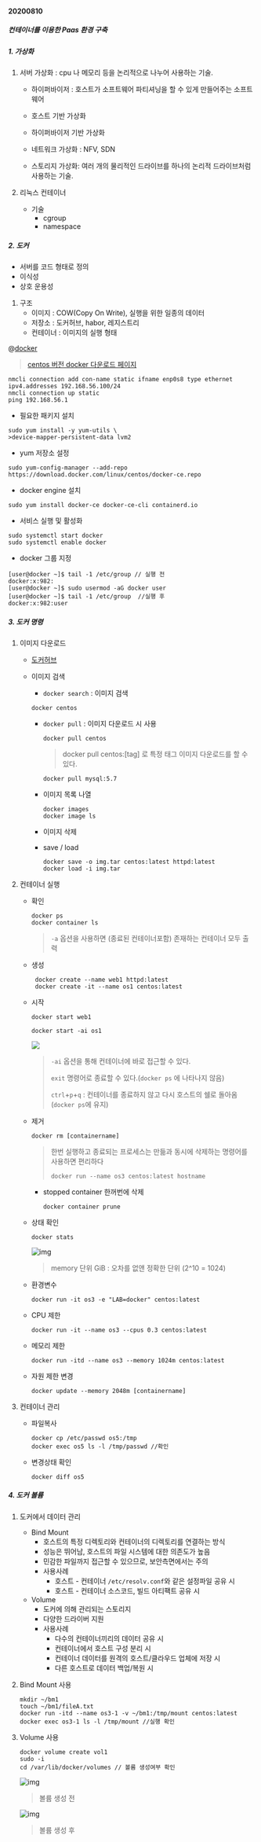 #### 20200810

##### 컨테이너를 이용한 Paas 환경 구축

##### 1. 가상화

1. 서버 가상화 : cpu 나 메모리 등을 논리적으로 나누어 사용하는 기술.

   - 하이퍼바이저 : 호스트가 소프트웨어 파티셔닝을 할 수 있게 만들어주는 소프트웨어

   - 호스트 기반 가상화

   - 하이퍼바이저 기반 가상화

   - 네트워크 가상화 : NFV, SDN

   - 스토리지 가상화: 여러 개의 물리적인 드라이브를 하나의 논리적 드라이브처럼 사용하는 기술.

2. 리눅스 컨테이너

   - 기술 
     - cgroup
     - namespace

##### 2. 도커

- 서버를 코드 형태로 정의
- 이식성
- 상호 운용성

1. 구조
   - 이미지 : COW(Copy On Write), 실행을 위한 일종의 데이터
   - 저장소 : 도커허브, habor, 레지스트리
   - 컨테이너 : 이미지의 실행 형태



@[docker](https://docs.docker.com/)

> [centos 버전 docker 다운로드 페이지 ](https://docs.docker.com/engine/install/centos/)

```
nmcli connection add con-name static ifname enp0s8 type ethernet ipv4.addresses 192.168.56.100/24
nmcli connection up static
ping 192.168.56.1
```

- 필요한 패키지 설치

```
sudo yum install -y yum-utils \
>device-mapper-persistent-data lvm2
```

- yum 저장소 설정

```
sudo yum-config-manager --add-repo     https://download.docker.com/linux/centos/docker-ce.repo
```

- docker engine 설치

```
sudo yum install docker-ce docker-ce-cli containerd.io
```

- 서비스 실행 및 활성화

```
sudo systemctl start docker
sudo systemctl enable docker
```

- docker 그룹 지정

```
[user@docker ~]$ tail -1 /etc/group // 실행 전
docker:x:982:
[user@docker ~]$ sudo usermod -aG docker user
[user@docker ~]$ tail -1 /etc/group  //실행 후
docker:x:982:user
```



##### 3. 도커 명령

1. 이미지 다운로드 

   - [도커허브](https://hub.docker.com/)

   - 이미지 검색

     -  `docker search` : 이미지 검색

       ```
       docker centos
       ```

     - `docker pull` : 이미지 다운로드 시 사용

       ```
       docker pull centos
       ```

       > docker pull centos:[tag] 로 특정 태그 이미지 다운로드를 할 수 있다.

       ```
       docker pull mysql:5.7
       ```

     - 이미지 목록 나열

       ```
       docker images
       docker image ls
       ```

     - 이미지 삭제

     - save / load

       ```
       docker save -o img.tar centos:latest httpd:latest
       docker load -i img.tar
       ```

2. 컨테이너 실행

   - 확인

     ```
     docker ps
     docker container ls
     ```

     > `-a` 옵션을 사용하면 (종료된 컨테이너포함) 존재하는 컨테이너 모두 출력

   - 생성

     ```
      docker create --name web1 httpd:latest
      docker create -it --name os1 centos:latest 
     ```

   - 시작

     ```
     docker start web1
     ```

     ```
     docker start -ai os1
     ```

     ![](https://blog.kakaocdn.net/dn/APqme/btqGuHsQHZ1/Y9wfKatK0dIwkGmHhVUsI1/img.png)

     > `-ai` 옵션을 통해 컨테이너에 바로 접근할 수 있다.
     >
     > `exit` 명령어로 종료할 수 있다.(`docker ps` 에 나타나지 않음)
     >
     > `ctrl`+`p`+`q` : 컨테이너를 종료하지 않고 다시 호스트의 쉘로 돌아옴(`docker ps`에 유지)

   - 제거

     ```
     docker rm [containername]
     ```

     > 한번 실행하고 종료되는 프로세스는 만듦과 동시에 삭제하는 명령어를 사용하면 편리하다
     >
     > ```
     > docker run --name os3 centos:latest hostname 
     > ```

     - stopped container 한꺼번에 삭제

       ```
       docker container prune
       ```

   - 상태 확인

     ```
     docker stats
     ```

     ![img](https://blog.kakaocdn.net/dn/cskQWc/btqGvdSD9tE/IiSj77Gy3b5O4eRLim1coK/img.png)
     
     > memory 단위 GiB : 오차를 없앤 정확한 단위 (2^10 = 1024)
   
   
   
   - 환경변수
   
     ```
     docker run -it os3 -e "LAB=docker" centos:latest
     ```
   
   - CPU 제한
   
     ```
     docker run -it --name os3 --cpus 0.3 centos:latest
     ```
   
   - 메모리 제한
   
     ```
     docker run -itd --name os3 --memory 1024m centos:latest
     ```
   
   - 자원 제한 변경
   
     ```
     docker update --memory 2048m [containername]
     ```
   
3. 컨테이너 관리

   - 파일복사

     ```
     docker cp /etc/passwd os5:/tmp
     docker exec os5 ls -l /tmp/passwd //확인
     ```

   - 변경상태 확인

     ```
     docker diff os5
     ```

##### 4. 도커 볼륨

1. 도커에서 데이터 관리

   - Bind Mount 
     -  호스트의 특정 디렉토리와 컨테이너의 디렉토리를 연결하는 방식
     - 성능은 뛰어남, 호스트의 파일 시스템에 대한 의존도가 높음
     - 민감한 파일까지 접근할 수 있으므로, 보안측면에서는 주의
     - 사용사례
       - 호스트 - 컨테이너 `/etc/resolv.conf`와 같은 설정파일 공유 시
       - 호스트 - 컨테이너 소스코드, 빌드 아티팩트 공유 시
   - Volume
     - 도커에 의해 관리되는 스토리지
     - 다양한 드라이버 지원
     - 사용사례
       - 다수의 컨테이너끼리의 데이터 공유 시
       - 컨테이너에서 호스트 구성 분리 시
       - 컨테이너 데이터를 원격의 호스트/클라우드 업체에 저장 시
       - 다른 호스트로 데이터 백업/복원 시

2. Bind Mount 사용

   ```
   mkdir ~/bm1
   touch ~/bm1/fileA.txt
   docker run -itd --name os3-1 -v ~/bm1:/tmp/mount centos:latest
   docker exec os3-1 ls -l /tmp/mount //실행 확인
   ```

3. Volume 사용

   ```
   docker volume create vol1
   sudo -i
   cd /var/lib/docker/volumes // 볼륨 생성여부 확인
   ```

   ![img](https://blog.kakaocdn.net/dn/cskQWc/btqGvdSD9tE/IiSj77Gy3b5O4eRLim1coK/img.png)

   > 볼륨 생성 전

   ![img](https://blog.kakaocdn.net/dn/cskQWc/btqGvdSD9tE/IiSj77Gy3b5O4eRLim1coK/img.png)

   > 볼륨 생성 후




